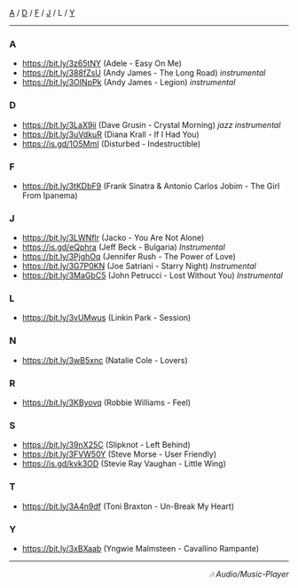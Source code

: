 
[A](https://fedrikaristiyanto.github.io/Music-Player/files/url_pendek#a) /
 [D](https://fedrikaristiyanto.github.io/Music-Player/files/url_pendek#d) /
 [F](https://fedrikaristiyanto.github.io/Music-Player/files/url_pendek#f) /
 [J](https://fedrikaristiyanto.github.io/Music-Player/files/url_pendek#j) /
 L /
 [Y](https://fedrikaristiyanto.github.io/Music-Player/files/url_pendek#y)

---

### A
- <https://bit.ly/3z65tNY> (Adele - Easy On Me) 
- <https://bit.ly/388fZsU> (Andy James - The Long Road) _instrumental_
- <https://bit.ly/3OINpPk> (Andy James - Legion) _instrumental_

### D
- <https://bit.ly/3LaX9ii> (Dave Grusin - Crystal Morning) _jazz instrumental_
- <https://bit.ly/3uVdkuR> (Diana Krall - If I Had You) 
- <https://is.gd/1O5MmI> (Disturbed - Indestructible) 

### F
- <https://bit.ly/3tKDbF9> (Frank Sinatra & Antonio Carlos Jobim - The Girl From Ipanema) 

### J
- <https://bit.ly/3LWNflr> (Jacko - You Are Not Alone)  
- <https://is.gd/eQphra> (Jeff Beck - Bulgaria) _Instrumental_
- <https://bit.ly/3PjghOq> (Jennifer Rush - The Power of Love) 
- <https://bit.ly/3G7P0KN> (Joe Satriani - Starry Night) _Instrumental_
- <https://bit.ly/3MaGbC5> (John Petrucci - Lost Without You) _Instrumental_

### L
- https://bit.ly/3vUMwus (Linkin Park - Session)

### N
- https://bit.ly/3wB5xnc (Natalie Cole - Lovers) 

### R
- https://bit.ly/3KByovq (Robbie Williams - Feel)

### S
- https://bit.ly/39nX25C (Slipknot - Left Behind) 
- https://bit.ly/3FVW50Y (Steve Morse - User Friendly) 
- https://is.gd/kvk3OD (Stevie Ray Vaughan - Little Wing) 

### T
- https://bit.ly/3A4n9df (Toni Braxton - Un-Break My Heart)

### Y
- https://bit.ly/3xBXaab (Yngwie Malmsteen - Cavallino Rampante) 


---
<div align="right"><i>🎶 Audio/Music-Player</i></div>
